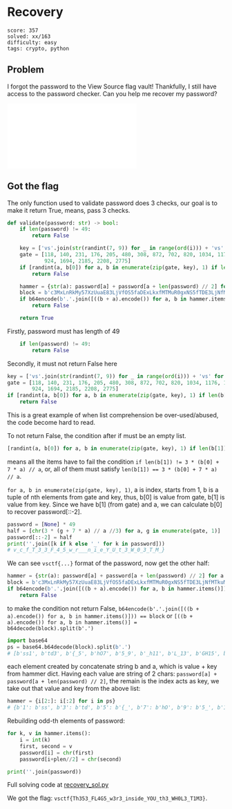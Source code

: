 # Recovery

```
score: 357
solved: xx/163
difficulty: easy
tags: crypto, python
```

## Problem

I forgot the password to the View Source flag vault! Thankfully, I still have
access to the password checker. Can you help me recover my password?

![PassChecker2000.py](./recovery.py)

## Got the flag
The only function used to validate password does 3 checks, our goal is
to make it return True, means, pass 3 checks.

```py
def validate(password: str) -> bool:
    if len(password) != 49:
        return False

    key = ['vs'.join(str(randint(7, 9)) for _ in range(ord(i))) + 'vs' for i in password[::-2]]
    gate = [118, 140, 231, 176, 205, 480, 308, 872, 702, 820, 1034, 1176, 1339, 1232, 1605, 1792, 782, 810, 1197, 880,
            924, 1694, 2185, 2208, 2775]
    if [randint(a, b[0]) for a, b in enumerate(zip(gate, key), 1) if len(b[1]) != 3 * (b[0] + 7 * a) // a]:
        return False

    hammer = {str(a): password[a] + password[a + len(password) // 2] for a in range(1, len(password) // 2, 2)}
    block = b'c3MxLnRkMy57XzUuaE83LjVfOS5faDExLkxfMTMuR0gxNS5fTDE3LjNfMTkuMzEyMS5pMzIz'
    if b64encode(b'.'.join([((b + a).encode()) for a, b in hammer.items()])) != block:
        return False

    return True
```

Firstly, password must has length of 49
```py
    if len(password) != 49:
        return False
```

Secondly, it must not return False here

```py
key = ['vs'.join(str(randint(7, 9)) for _ in range(ord(i))) + 'vs' for i in password[::-2]]
gate = [118, 140, 231, 176, 205, 480, 308, 872, 702, 820, 1034, 1176, 1339, 1232, 1605, 1792, 782, 810, 1197, 880,
        924, 1694, 2185, 2208, 2775]
if [randint(a, b[0]) for a, b in enumerate(zip(gate, key), 1) if len(b[1]) != 3 * (b[0] + 7 * a) // a]:
    return False
```

This is a great example of when list comprehension be over-used/abused, the
code become hard to read.

To not return False, the condition after if must be an empty list.

```py
[randint(a, b[0]) for a, b in enumerate(zip(gate, key), 1) if len(b[1]) != 3 * (b[0] + 7 * a) // a]
```

means all the items have to fail the condition `if len(b[1]) != 3 * (b[0] + 7 * a) // a`,
or, all of them must satisfy `len(b[1]) == 3 * (b[0] + 7 * a) // a`.

`for a, b in enumerate(zip(gate, key), 1)`, a is index, starts from 1,
b is a tuple of nth elements from gate and key, thus, b[0] is value from gate,
b[1] is value from key. Since we have b[1] (from gate) and a, we can calculate b[0]
to recover password[::-2].

```py
password = [None] * 49
half = [chr(3 * (g + 7 * a) // a //3) for a, g in enumerate(gate, 1)]
password[::-2] = half
print(''.join([k if k else '_' for k in password]))
# v_c_f_T_3_3_F_4_5_w_r___n_i_e_Y_U_t_3_W_0_3_T_M_}
```

We can see `vsctf{...}` format of the password, now get the other half:

```py
hammer = {str(a): password[a] + password[a + len(password) // 2] for a in range(1, len(password) // 2, 2)}
block = b'c3MxLnRkMy57XzUuaE83LjVfOS5faDExLkxfMTMuR0gxNS5fTDE3LjNfMTkuMzEyMS5pMzIz'
if b64encode(b'.'.join([((b + a).encode()) for a, b in hammer.items()])) != block:
    return False
```

to make the condition not return False,
`b64encode(b'.'.join([((b + a).encode()) for a, b in hammer.items()])) == block`
or `[((b + a).encode()) for a, b in hammer.items()] = b64decode(block).split(b'.')`

```py
import base64
ps = base64.b64decode(block).split(b'.')
# [b'ss1', b'td3', b'{_5', b'hO7', b'5_9', b'_h11', b'L_13', b'GH15', b'_L17', b'3_19', b'3121', b'i323']
```

each element created by concatenate string b and a, which is value + key from hammer dict.
Having each value are string of 2 chars: `password[a] + password[a + len(password) // 2]`,
the remain is the index acts as key,
we take out that value and key from the above list:

```py
hammer = {i[2:]: i[:2] for i in ps}
# {b'1': b'ss', b'3': b'td', b'5': b'{_', b'7': b'hO', b'9': b'5_', b'11': b'_h', b'13': b'L_', b'15': b'GH', b'17': b'_L', b'19': b'3_', b'21': b'31', b'23': b'i3'}
```

Rebuilding odd-th elements of password:

```py
for k, v in hammer.items():
    i = int(k)
    first, second = v
    password[i] = chr(first)
    password[i+plen//2] = chr(second)

print(''.join(password))
```

Full solving code at [recovery_sol.py](./recovery_sol.py)

We got the flag: `vsctf{Th353_FL4G5_w3r3_inside_YOU_th3_WH0L3_T1M3}`.
